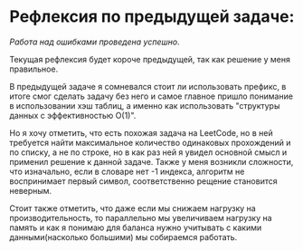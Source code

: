 # Рефлексия по предыдущей задаче:
*Работа над ошибками проведена успешно*.

Текущая рефлексия будет короче предыдущей, так как решение у меня правильное.

В предыдущей задаче я сомневался стоит ли использовать префикс, в итоге смог сделать задачу без него и самое главное пришло понимание в использовании хэш таблиц, а именно как использовать "структуры данных с эффективностью O(1)".

Но я хочу отметить, что есть похожая задача на LeetCode, но в ней требуется найти максимальное количество одинаковых прохождений и по списку, а не по строке, но в как раз ней я увидел основной смысл и применил решение к данной задаче. Также у меня возникли сложности, что изначально, если в словаре нет -1 индекса, алгоритм не воспринимает первый символ, соответственно рещение становится неверным.

Стоит также отметить, что даже если мы снижаем нагрузку на производительность, то параллельно мы увеличиваем нагрузку на память и как я понимаю для баланса нужно учитывать с какими данными(насколько большими) мы собираемся работать.